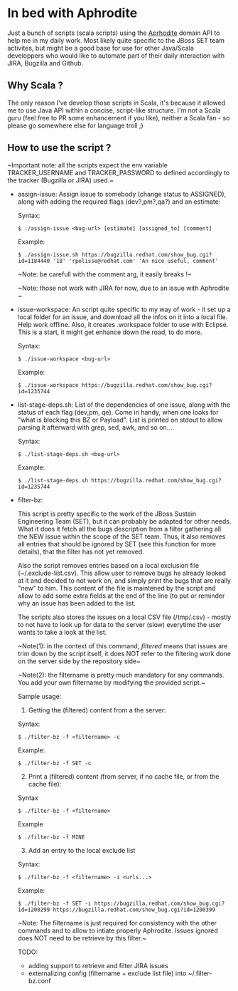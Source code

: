 In bed with Aphrodite
====

Just a bunch of scripts (scala scripts) using the [Aprhodite](https://github.com/jboss-set/aphrodite) domain API to help me in my daily work. Most likely quite specific to the JBoss SET team activites, but might be a good base for use for other Java/Scala developpers who would like to automate part of their daily interaction with JIRA, Bugzilla and Github.

Why Scala ?
----

The only reason I've develop those scripts in Scala, it's because it allowed me to use Java API within a concise, script-like structure. I'm not a Scala guru (feel free to PR some enhancement if you like), neither a Scala fan - so please go somewhere else for language troll ;)

How to use the script ?
----

~Important note: all the scripts expect the env variable TRACKER_USERNAME and TRACKER_PASSWORD to defined accordingly to the tracker (Bugzilla or JIRA) used.~

* assign-issue:
    Assign issue to somebody (change status to ASSIGNED), along with adding the required flags (dev?,pm?,qa?)
    and an estimate:

    Syntax:
    ```
    $ ./assign-issue <bug-url> [estimate] [assigned_to] [comment]
    ```

    Example:
    ```
    $ ./assign-issue.sh https://bugzilla.redhat.com/show_bug.cgi?id=1184440 '18' 'rpelisse@redhat.com' 'An nice useful, comment'
    ```

    ~Note: be carefull with the comment arg, it easily breaks !~

    ~Note: those not work with JIRA for now, due to an issue with Aphrodite
    ~
* issue-workspace:
    An script quite specific to my way of work - it set up a local folder for an issue, and download
    all the infos on it into a local file. Help work offline. Also, it creates .workspace folder to
    use with Eclipse. This is a start, it might get enhance down the road, to do more.

    Syntax:
    ```
    $ ./issue-workspace <bug-url>
    ```

    Example:
    ```
    $ ./issue-workspace https://bugzilla.redhat.com/show_bug.cgi?id=1235744
    ```

* list-stage-deps.sh:
    List of the dependencies of one issue, along with the status of each flag (dev,pm, qe). Come in
    handy, when one looks for "what is blocking this BZ or Payload". List is printed on stdout to
    allow parsing it afterward with grep, sed, awk, and so on....

    Syntax:
    ```
    $ ./list-stage-deps.sh <bug-url>
    ```

    Example:
    ```
    $ ./list-stage-deps.sh https://bugzilla.redhat.com/show_bug.cgi?id=1235744
    ```

* filter-bz:


    This script is pretty specific to the work of the JBoss Sustain Engineering Team (SET), but it
    can probably be adapted for other needs. What it does it fetch all the bugs description from a
    filter gathering all the NEW issue within the scope of the SET team. Thus, it also removes all
    entries that should be ignored by SET (see this function for more details), that the filter
    has not yet removed.

    Also the script removes entries based on a local exclusion file (~/.exclude-list.csv). This allow
    user to remove bugs he already looked at it and decided to not work on, and simply print the bugs
    that are really "new" to him. This content of the file is maintened by the script and allow to
    add some extra fields at the end of the line (to put or reminder why an issue has been added to
    the list.

    The scripts also stores the issues on a local CSV file (/tmp/<filtername>.csv) - mostly to not have to look
    up for data to the server (slow) everytime the user wants to take a look at the list.

    ~Note(1): in the context of this command, *filtered* means that issues are trim down by the script
    itself, it does NOT refer to the filtering work done on the server side by the repository side~

    ~Note(2): the filtername is pretty much mandatory for any commands. You add your own filtername
    by modifying the provided script.~

    Sample usage:

    1. Getting the (filtered) content from a the server:

    Syntax:
    ```
    $ ./filter-bz -f <filtername> -c
    ```

    Example:
    ```
    $ ./filter-bz -f SET -c
    ```

    2. Print a (filtered) content (from server, if no cache file, or from the cache file):

    Syntax
    ```
    $ ./filter-bz -f <filtername>
    ```

    Example
    ```
    $ ./filter-bz -f MINE
    ```

    3. Add an entry to the local exclude list

    Syntax:

    ```
    $ ./filter-bz -f <filtername> -i <urls...>
    ```

    Example:
    ```
    $ ./filter-bz -f SET -i https://bugzilla.redhat.com/show_bug.cgi?id=1200299 https://bugzilla.redhat.com/show_bug.cgi?id=1200399
    ```

    ~Note: The filtername is just required for consistency with the other commands and to allow to
    intiate properly Aphrodite. Issues ignored does NOT need to be retrieve by this filter.~

    TODO:
    * adding support to retrieve and filter JIRA issues
    * externalizing config (filtername + exclude list file) into ~/.filter-bz.conf

